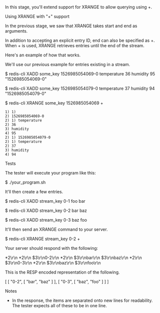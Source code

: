In this stage, you'll extend support for XRANGE to allow querying using +.

Using XRANGE with "+" support

In the previous stage, we saw that XRANGE takes start and end as arguments.

In addition to accepting an explicit entry ID, end can also be specified as +. When + is used, XRANGE retrieves entries until the end of the stream.

Here's an example of how that works.

We'll use our previous example for entries existing in a stream.

$ redis-cli XADD some_key 1526985054069-0 temperature 36 humidity 95
"1526985054069-0"

$ redis-cli XADD some_key 1526985054079-0 temperature 37 humidity 94
"1526985054079-0"

$ redis-cli XRANGE some_key 1526985054069 +
```
1) 1) 
2) 1526985054069-0
2) 1) temperature
2) 36
3) humidity
4) 95
2) 1) 1526985054079-0
2) 1) temperature
2) 37
3) humidity
4) 94
```

Tests

The tester will execute your program like this:

$ ./your_program.sh

It'll then create a few entries.

$ redis-cli XADD stream_key 0-1 foo bar

$ redis-cli XADD stream_key 0-2 bar baz

$ redis-cli XADD stream_key 0-3 baz foo

It'll then send an XRANGE command to your server.

$ redis-cli XRANGE stream_key 0-2 +

Your server should respond with the following:

*2\r\n
*2\r\n
$3\r\n0-2\r\n
*2\r\n
$3\r\nbar\r\n
$3\r\nbaz\r\n
*2\r\n
$3\r\n0-3\r\n
*2\r\n
$3\r\nbaz\r\n
$3\r\nfoo\r\n

This is the RESP encoded representation of the following.

[
[
"0-2",
[
"bar",
"baz"
]
],
[
"0-3",
[
"baz",
"foo"
]
]
]

Notes
- In the response, the items are separated onto new lines for readability. The tester expects all of these to be in one line.